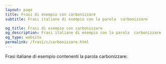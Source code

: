 ```yaml
---
layout: page
title: Frasi di esempio con carbonizzare 
subtitle: Frasi italiane di esempio con la parola  carbonizzare

og_title: Frasi di esempio con carbonizzare 
og_description: Frasi italiane di esempio con la parola  carbonizzare
og_type: website
permalink: /frasi/c/carbonizzare.html
---
```


Frasi italiane di esempio contenenti la parola carbonizzare:


